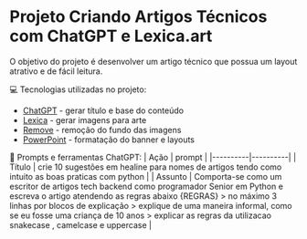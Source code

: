 # Projeto Criando Artigos Técnicos com ChatGPT e Lexica.art
O objetivo do projeto é desenvolver um artigo técnico que possua um layout atrativo e de fácil leitura.

💻 Tecnologias utilizadas no projeto:
 - [ChatGPT](https://chat.openai.com/) - gerar título e base do conteúdo
 - [Lexica](https://lexica.art/) - gerar imagens para arte
 - [Remove](https://www.remove.bg/) - remoção do fundo das imagens
 - [PowerPoint](https://www.microsoft.com/en/microsoft-365/powerpoint) - formatação do banner e layouts

📰 Prompts e ferramentas
 ChatGPT:
| Ação | prompt |
|----------|----------|
| Título | crie 10 sugestões em healine para nomes de artigos tendo como intuito as boas praticas com python |
| Assunto | Comporta-se como um escritor de artigos tech backend como programador Senior em Python e escreva o artigo atendendo as regras abaixo {REGRAS} > no máximo 3 linhas por blocos de explicação > explique de uma maneira informal, como se eu fosse uma criança de 10 anos > explicar as regras da utilizacao snakecase , camelcase e uppercase |
